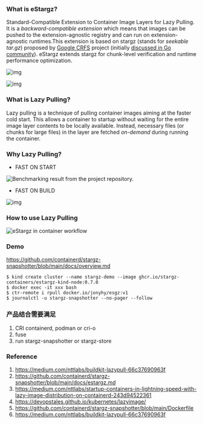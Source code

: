 ### What is eStargz?

Standard-Compatible Extension to Container Image Layers for Lazy Pulling. It is a *backward-compatible extension* which means that images can be pushed to the extension-agnostic registry and can run on extension-agnostic runtimes.This extension is based on stargz (stands for *seekable tar.gz*) proposed by [Google CRFS](https://github.com/google/crfs) project (initially [discussed in Go community](https://github.com/golang/go/issues/30829)). eStargz extends stargz for chunk-level verification and runtime performance optimization.

![img](https://miro.medium.com/max/1400/1*aba_56ZY6N-3Y-JuIwllpg.png)

![img](https://miro.medium.com/max/1400/1*jAQCEWTi3jzZX2Rn0XEUAg.png)

### What is Lazy Pulling?

Lazy pulling is a technique of pulling container images aiming at the faster cold start. This allows a container to startup without waiting for the entire image layer contents to be locally available. Instead, necessary files (or chunks for large files) in the layer are fetched *on-demand* during running the container.

### Why Lazy Pulling?

- FAST ON START

![Benchmarking result from the project repository.](https://devopstales.github.io/img/include/lazypull2.png)

- FAST ON BUILD

![img](https://miro.medium.com/max/1400/1*bVC7qorx-sDDXdYu6IfxzQ.png)

### How to use Lazy Pulling

![eStargz in container workflow](https://devopstales.github.io/img/include/lazypull3.png)

### Demo

https://github.com/containerd/stargz-snapshotter/blob/main/docs/overview.md


```
$ kind create cluster --name stargz-demo --image ghcr.io/stargz-containers/estargz-kind-node:0.7.0
$ docker exec -it xxx bash
$ ctr-remote i rpull docker.io/jonyhy/esgz:v1
$ journalctl -u stargz-snapshotter --no-pager --follow
```

### 产品结合需要满足

1. CRI containerd, podman or cri-o
2. fuse
3. run stargz-snapshotter or stargz-store

### Reference

1. https://medium.com/nttlabs/buildkit-lazypull-66c37690963f
2. https://github.com/containerd/stargz-snapshotter/blob/main/docs/estargz.md
3. https://medium.com/nttlabs/startup-containers-in-lightning-speed-with-lazy-image-distribution-on-containerd-243d94522361
4. https://devopstales.github.io/kubernetes/lazyimage/
5. https://github.com/containerd/stargz-snapshotter/blob/main/Dockerfile
6. https://medium.com/nttlabs/buildkit-lazypull-66c37690963f

